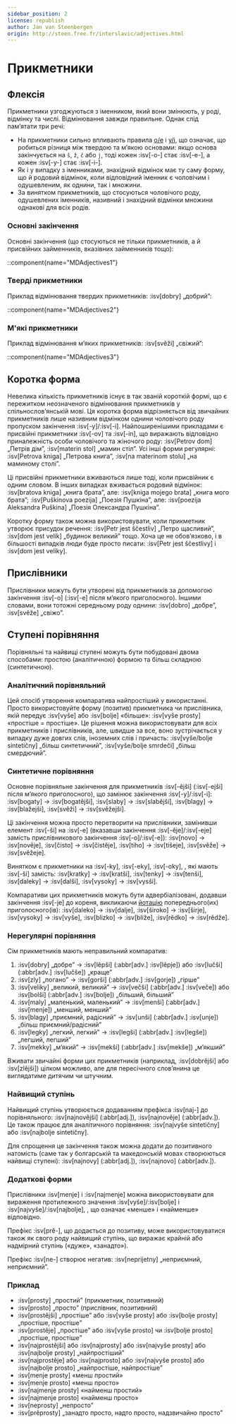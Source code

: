 ```yaml
---
sidebar_position: 2
license: republish
author: Jan van Steenbergen
origin: http://steen.free.fr/interslavic/adjectives.html
---
```


# Прикметники

## Флексія

Прикметники узгоджуються з іменником, який вони змінюють, у роді, відмінку та числі. Відмінювання завжди правильне. Однак слід пам’ятати три речі:

- На прикметники сильно впливають правила [o/e][1] і [y/i][2], що означає, що робиться різниця між твердою та м’якою основами: якщо основа закінчується на `š`, `ž`, `č`  або `j`, тоді кожен :isv[-o-] стає :isv[-e-], а кожен :isv[-y-] стає :isv[-i-].
- Як і у випадку з іменниками, знахідний відмінок має ту саму форму, що й родовий відмінок, коли відповідний іменник є чоловічим і одушевленим, як однини, так і множини.
- За винятком прикметників, що стосуються чоловічого роду, одушевлених іменників, називний і знахідний відмінки множини однакові для всіх родів.

### Основні закінчення

Основні закінчення (що стосуються не тільки прикметників, а й присвійних займенників, вказівних займенників тощо):

::component{name="MDAdjectives1"}

### Тверді прикметники

Приклад відмінювання твердих прикметників: :isv[dobry] „добрий”:

::component{name="MDAdjectives2"}

### М'які прикметники

Приклад відмінювання м’яких прикметників: :isv[svěži] „свіжий”:

::component{name="MDAdjectives3"}

## Коротка форма

Невелика кількість прикметників існує в так званій короткій формі, що є пережитком неозначеного відмінювання прикметників у спільнослов’янській мові. Ця коротка форма відрізняється від звичайних прикметників лише називним відмінком однини чоловічого роду пропуском закінчення :isv[-y]/:isv[-i]. Найпоширенішими прикладами є присвійні прикметники :isv[-ov] та :isv[-in], що виражають відповідно приналежність особи чоловічого та жіночого роду: :isv[Petrov dom] „Петрів дім”, :isv[materin stol] „мамин стіл”. Усі інші форми регулярні: :isv[Petrova kniga] „Петрова книга”, :isv[na materinom stolu] „на маминому столі”.

Ці присвійні прикметники вживаються лише тоді, коли присвійник є одним словом. В інших випадках вживається родовий відмінок: :isv[bratova kniga] „книга брата”, але: :isv[kniga mojego brata] „книга мого брата”; :isv[Puškinova poezija] „Поезія Пушкіна”, але: :isv[poezija Aleksandra Puškina] „Поезія Олександра Пушкіна”.

Коротку форму також можна використовувати, коли прикметник утворює присудок речення: :isv[Petr jest ščestliv] „Петро щасливий”, :isv[dom jest velik] „будинок великий” тощо. Хоча це не обов’язково, і в більшості випадків люди буде просто писати: :isv[Petr jest ščestlivy] і :isv[dom jest veliky].

## Прислівники

Прислівники можуть бути утворені від прикметників за допомогою закінчення :isv[-o] (:isv[-e] після м’якого приголосного). Іншими словами, вони тотожні середньому роду однини: :isv[dobro] „добре”, :isv[svěže] „свіжо”.

## Ступені порівняння

Порівняльні та найвищі ступені можуть бути побудовані двома способами: простою (аналітичною) формою та більш складною (синтетичною).

### Аналітичний порівняльний

Цей спосіб утворення компаратива найпростіший у використанні. Просто використовуйте форму (позитив) прикметника чи прислівника, якій передує :isv[vyše] або :isv[bolje] «більше»: :isv[vyše prosty] «простіше = простіше». Це рішення можна використовувати для всіх прикметників і прислівників, але, швидше за все, воно зустрічається у випадку дуже довгих слів, іноземних слів і причасть: :isv[vyše/bolje sintetičny] „більш синтетичний”, :isv[vyše/bolje smrdeči] „більш смердючий”.

### Синтетичне порівняння

Основне порівняльне закінчення для прикметників :isv[-ějši] (:isv[-ejši] після м’якого приголосного), що замінює закінчення :isv[-y]/:isv[-i]: :isv[bogaty] → :isv[bogatějši], :isv[slaby]  → :isv[slabějši], :isv[blagy]  → :isv[blažejši], :isv[svěži]  → :isv[svěžejši].

Ці закінчення можна просто перетворити на прислівники, замінивши елемент :isv[-ši] на :isv[-e] (вказавши закінчення :isv[-ěje]/:isv[-eje] замість прислівникового закінчення :isv[-o]/:isv[-e]): :isv[novo] → :isv[nověje], :isv[čisto]  → :isv[čistěje], :isv[tiho]  → :isv[tišeje], :isv[svěže] → :isv[svěžeje].

Винятком є прикметники на :isv[-ky], :isv[-eky], :isv[-oky], , які мають :isv[-ši] замість: :isv[kratky] → :isv[kratši], :isv[tenky]  → :isv[tenši], :isv[daleky]  → :isv[dalši], :isv[vysoky]  → :isv[vysši].

Компаративи цих прикметників можуть бути адвербіалізовані, додавши закінчення :isv[-je] до кореня, викликаючи [йотацію][3] попереднього(их) приголосного(ів): :isv[daleko] → :isv[dalje], :isv[široko]  → :isv[širje], :isv[vysoky]  → :isv[vyše], :isv[blizko]  → :isv[bliže], :isv[rědko]  → :isv[rědže].

### Нерегулярні порівняння

Сім прикметників мають неправильний компаратив:

1. :isv[dobry] „добре” → :isv[lěpši] (:abbr[adv.] :isv[lěpje]) або :isv[lučši] (:abbr[adv.] :isv[lučše]) „краще”
2. :isv[zly] „погано” → :isv[gorši] (:abbr[adv.] :isv[gorje]) „гірше”
3. :isv[veliky] „великий, великий” → :isv[večši] (:abbr[adv.] :isv[veče]) або :isv[bolši] (:abbr[adv.] :isv[bolje]) „більший, більший”
4. :isv[maly] „маленький, маленький” → :isv[menši] (:abbr[adv.] :isv[menje]) „менший, менший”
5. :isv[blagy] „приємний, радісний” → :isv[unši] (:abbr[adv.] :isv[unje]) „більш приємний/радісний”
6. :isv[legky] „легкий, легкий” → :isv[legši] (:abbr[adv.] :isv[legše]) „легший, легший”
7. :isv[mekky] „м’який” → :isv[mekši] (:abbr[adv.] :isv[mekše]) „м’якший”

Вживати звичайні форми цих прикметників (наприклад, :isv[dobrějši] або :isv[zlějši]) цілком можливо, але для пересічного слов’янина це виглядатиме дитячим чи штучним.

### Найвищий ступінь

Найвищий ступінь утворюється додаванням префікса :isv[naj-] до порівняльного: :isv[najnovějši] (:abbr[adj.]), :isv[najnověje] (:abbr[adv.]). Це також працює для аналітичного порівняння: :isv[najvyše sintetičny] або :isv[najbolje sintetičny].

Для спрощення це закінчення також можна додати до позитивного натомість (саме так у болгарській та македонській мовах створюються найвищі ступені): :isv[najnovy] (:abbr[adj.]), :isv[najnovo] (:abbr[adv.]).

### Додаткові форми

Прислівники :isv[menje] і :isv[najmenje] можна використовувати для вираження протилежного значення :isv[vyše]/:isv[bolje]  і :isv[najvyše]/:isv[najbolje], , що означає «менше» і «найменше» відповідно.

Префікс :isv[prě-], що додається до позитиву, може використовуватися також як свого роду найвищий ступінь, що виражає крайній або надмірний ступінь («дуже», «занадто»).

Префікс :isv[ne-] створює негатив: :isv[neprijetny] „неприємний, неприємний”.

### Приклад

- :isv[prosty] „простий” (прикметник, позитивний)
- :isv[prosto] „просто” (прислівник, позитивний)
- :isv[prostějši] „простіше” або :isv[vyše prosty] або :isv[bolje prosty] „простіше, простіше”
- :isv[prostěje] „простіше” або :isv[vyše prosto] чи :isv[bolje prosto] „простіше, простіше”
- :isv[najprostějši] або :isv[najprosty] або :isv[najvyše prosty] або :isv[najbolje prosty] „найпростіший”
- :isv[najprostěje] або :isv[najprosto] або :isv[najvyše prosto] або :isv[najbolje prosto] „найпростіше, найпростіше”
- :isv[menje prosty] «менш простий»
- :isv[menje prosto] «менш просто»
- :isv[najmenje prosty] «найменш простий»
- :isv[najmenje prosto] «найменш просто»
- :isv[neprosty] „непросто”
- :isv[prěprosty] „занадто просто, надто просто, надзвичайно просто”

[1]: ../phonology.md#o--e

[2]: ../phonology.md#y--ie

[3]: ../phonology.md#iotation
